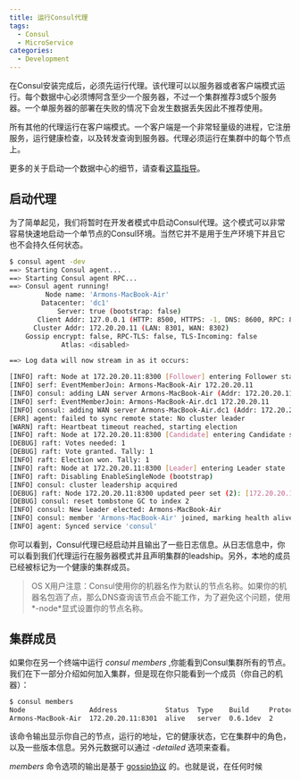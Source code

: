 ```yaml
---
title: 运行Consul代理
tags:
  - Consul
  - MicroService
categories:
  - Development
---
```


在Consul安装完成后，必须先运行代理。该代理可以以服务器或者客户端模式运行。每个数据中心必须博阿含至少一个服务器，不过一个集群推荐3或5个服务器。一个单服务器的部署在失败的情况下会发生数据丢失因此不推荐使用。

所有其他的代理运行在客户端模式。一个客户端是一个非常轻量级的进程，它注册服务，运行健康检查，以及转发查询到服务器。代理必须运行在集群中的每个节点上。

更多的关于启动一个数据中心的细节，请查看[这篇指导](https://www.consul.io/docs/guides/bootstrapping.html)。

<!-- more -->

## 启动代理

为了简单起见，我们将暂时在开发者模式中启动Consul代理。这个模式可以非常容易快速地启动一个单节点的Consul环境。当然它并不是用于生产环境下并且它也不会持久任何状态。
```bash
$ consul agent -dev
==> Starting Consul agent...
==> Starting Consul agent RPC...
==> Consul agent running!
         Node name: 'Armons-MacBook-Air'
        Datacenter: 'dc1'
            Server: true (bootstrap: false)
       Client Addr: 127.0.0.1 (HTTP: 8500, HTTPS: -1, DNS: 8600, RPC: 8400)
      Cluster Addr: 172.20.20.11 (LAN: 8301, WAN: 8302)
    Gossip encrypt: false, RPC-TLS: false, TLS-Incoming: false
             Atlas: <disabled>

==> Log data will now stream in as it occurs:

[INFO] raft: Node at 172.20.20.11:8300 [Follower] entering Follower state
[INFO] serf: EventMemberJoin: Armons-MacBook-Air 172.20.20.11
[INFO] consul: adding LAN server Armons-MacBook-Air (Addr: 172.20.20.11:8300) (DC: dc1)
[INFO] serf: EventMemberJoin: Armons-MacBook-Air.dc1 172.20.20.11
[INFO] consul: adding WAN server Armons-MacBook-Air.dc1 (Addr: 172.20.20.11:8300) (DC: dc1)
[ERR] agent: failed to sync remote state: No cluster leader
[WARN] raft: Heartbeat timeout reached, starting election
[INFO] raft: Node at 172.20.20.11:8300 [Candidate] entering Candidate state
[DEBUG] raft: Votes needed: 1
[DEBUG] raft: Vote granted. Tally: 1
[INFO] raft: Election won. Tally: 1
[INFO] raft: Node at 172.20.20.11:8300 [Leader] entering Leader state
[INFO] raft: Disabling EnableSingleNode (bootstrap)
[INFO] consul: cluster leadership acquired
[DEBUG] raft: Node 172.20.20.11:8300 updated peer set (2): [172.20.20.11:8300]
[DEBUG] consul: reset tombstone GC to index 2
[INFO] consul: New leader elected: Armons-MacBook-Air
[INFO] consul: member 'Armons-MacBook-Air' joined, marking health alive
[INFO] agent: Synced service 'consul'
```

你可以看到，Consul代理已经启动并且输出了一些日志信息。从日志信息中，你可以看到我们代理运行在服务器模式并且声明集群的leadship。另外，本地的成员已经被标记为一个健康的集群成员。

> OS X用户注意：Consul使用你的机器名作为默认的节点名称。如果你的机器名包涵了点，那么DNS查询该节点会不能工作，为了避免这个问题，使用*-node*显式设置你的节点名称。

## 集群成员

如果你在另一个终端中运行 *consul members* ,你能看到Consul集群所有的节点。我们在下一部分介绍如何加入集群，但是现在你只能看到一个成员（你自己的机器）：
```bash
$ consul members
Node                Address            Status  Type    Build     Protocol  DC
Armons-MacBook-Air  172.20.20.11:8301  alive   server  0.6.1dev  2         dc1
```
该命令输出显示你自己的节点，运行的地址，它的健康状态，它在集群中的角色，以及一些版本信息。另外元数据可以通过 *-detailed* 选项来查看。

*members* 命令选项的输出是基于 [gossip协议](https://www.consul.io/docs/internals/gossip.html) 的。也就是说，在任何时候
